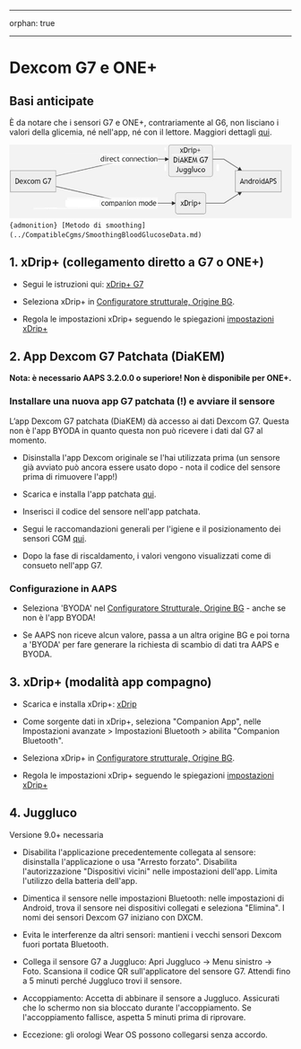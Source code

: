 - - -
orphan: true
- - -

# Dexcom G7 e ONE+


## Basi anticipate

È da notare che i sensori G7 e ONE+, contrariamente al G6, non lisciano i valori della glicemia, né nell'app, né con il lettore. Maggiori dettagli [qui](https://www.dexcom.com/en-us/faqs/why-does-past-cgm-data-look-different-from-past-data-on-receiver-and-follow-app).

![G7 inglese](../images/6fe30b84-227a-4bae-a9a5-527cee341dbf.png)
`{admonition} [Metodo di smoothing](../CompatibleCgms/SmoothingBloodGlucoseData.md)`

## 1. xDrip+ (collegamento diretto a G7 o ONE+)

- Segui le istruzioni qui: [xDrip+ G7](https://navid200.github.io/xDrip/docs/Dexcom/G7.html)
- Seleziona xDrip+ in [Configuratore strutturale, Origine BG](#Config-Builder-bg-source).

- Regola le impostazioni xDrip+ seguendo le spiegazioni [impostazioni xDrip+](../CompatibleCgms/xDrip.md)

## 2.  App Dexcom G7 Patchata (DiaKEM)

**Nota: è necessario AAPS 3.2.0.0 o superiore! Non è disponibile per ONE+.**

### Installare una nuova app G7 patchata (!) e avviare il sensore

L’app Dexcom G7 patchata (DiaKEM) dà accesso ai dati Dexcom G7. Questa non è l'app BYODA in quanto questa non può ricevere i dati dal G7 al momento.

- Disinstalla l'app Dexcom originale se l'hai utilizzata prima (un sensore già avviato può ancora essere usato dopo - nota il codice del sensore prima di rimuovere l'app!)

- Scarica e installa l'app patchata [qui](https://github.com/authorgambel/g7/releases).

- Inserisci il codice del sensore nell'app patchata.

- Segui le raccomandazioni generali per l'igiene e il posizionamento dei sensori CGM [qui](../CompatibleCgms/GeneralCGMRecommendation.md).

- Dopo la fase di riscaldamento, i valori vengono visualizzati come di consueto nell'app G7.

### Configurazione in AAPS

- Seleziona 'BYODA' nel [Configuratore Strutturale, Origine BG](#Config-Builder-bg-source) - anche se non è l'app BYODA!

- Se AAPS non riceve alcun valore, passa a un altra origine BG e poi torna a 'BYODA' per fare generare la richiesta di scambio di dati tra AAPS e BYODA.

## 3. xDrip+ (modalità app compagno)

-   Scarica e installa xDrip+: [xDrip](https://github.com/NightscoutFoundation/xDrip)
- Come sorgente dati in xDrip+, seleziona "Companion App", nelle Impostazioni avanzate > Impostazioni Bluetooth > abilita "Companion Bluetooth".
-   Seleziona xDrip+ in [Configuratore strutturale, Origine BG](#Config-Builder-bg-source).

-   Regola le impostazioni xDrip+ seguendo le spiegazioni [impostazioni xDrip+](../CompatibleCgms/xDrip.md)

## 4. Juggluco

Versione 9.0+ necessaria

- Disabilita l'applicazione precedentemente collegata al sensore: disinstalla l'applicazione o usa "Arresto forzato". Disabilita l'autorizzazione "Dispositivi vicini" nelle impostazioni dell'app. Limita l'utilizzo della batteria dell'app.

- Dimentica il sensore nelle impostazioni Bluetooth: nelle impostazioni di Android, trova il sensore nei dispositivi collegati e seleziona "Elimina". I nomi dei sensori Dexcom G7 iniziano con DXCM.

- Evita le interferenze da altri sensori: mantieni i vecchi sensori Dexcom fuori portata Bluetooth.

- Collega il sensore G7 a Juggluco: Apri Juggluco → Menu sinistro → Foto. Scansiona il codice QR sull'applicatore del sensore G7. Attendi fino a 5 minuti perché Juggluco trovi il sensore.

- Accoppiamento: Accetta di abbinare il sensore a Juggluco. Assicurati che lo schermo non sia bloccato durante l'accoppiamento. Se l'accoppiamento fallisce, aspetta 5 minuti prima di riprovare.

- Eccezione: gli orologi Wear OS possono collegarsi senza accordo.
